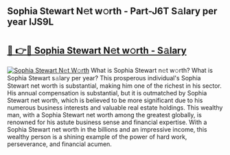 ## Sophia Stewart N𝚎t w𝚘rth - Part-J6T S𝚊lary per year IJS9L

# <h2><a href="http://gc408jq.nevu.top/?p=Sophia+Stewart">🔗 👉🔴 Sophia Stewart N𝚎t w𝚘rth - S𝚊lary</a></h2>

[![Sophia Stewart N𝚎t W𝚘rth](https://i.imgur.com/Oavwk0R.jpeg)](http://gc408jq.nevu.top/?p=Sophia+Stewart)
What is Sophia Stewart n𝚎t w𝚘rth? What is Sophia Stewart s𝚊lary per year?
This prosperous individual's Sophia Stewart net worth is substantial, making him one of the richest in his sector. His annual compensation is substantial, but it is outmatched by Sophia Stewart net worth, which is believed to be more significant due to his numerous business interests and valuable real estate holdings. This wealthy man, with a Sophia Stewart net worth among the greatest globally, is renowned for his astute business sense and financial expertise. With a Sophia Stewart net worth in the billions and an impressive income, this wealthy person is a shining example of the power of hard work, perseverance, and financial acumen.
